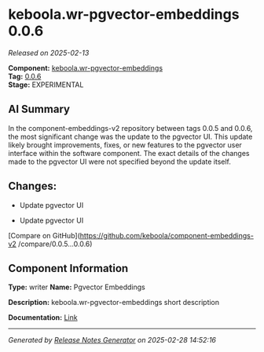 #  keboola.wr-pgvector-embeddings 0.0.6

_Released on 2025-02-13_

**Component:** [keboola.wr-pgvector-embeddings](https://github.com/keboola/component-embeddings-v2)  
**Tag:** [0.0.6](https://github.com/keboola/component-embeddings-v2/releases/tag/0.0.6)  
**Stage:** EXPERIMENTAL


## AI Summary
In the component-embeddings-v2 repository between tags 0.0.5 and 0.0.6, the most significant change was the update to the pgvector UI. This update likely brought improvements, fixes, or new features to the pgvector user interface within the software component. The exact details of the changes made to the pgvector UI were not specified beyond the update itself.



## Changes:


- Update pgvector UI 




- Update pgvector UI 




[Compare on GitHub](https://github.com/keboola/component-embeddings-v2
/compare/0.0.5...0.0.6)



## Component Information
**Type:** writer
**Name:** Pgvector Embeddings

**Description:** keboola.wr-pgvector-embeddings short description


**Documentation:** [Link](https://github.com/keboola/component-embeddings-v2/blob/master/README.md)



---
_Generated by [Release Notes Generator](https://github.com/keboola/release-notes-generator)
on 2025-02-28 14:52:16_